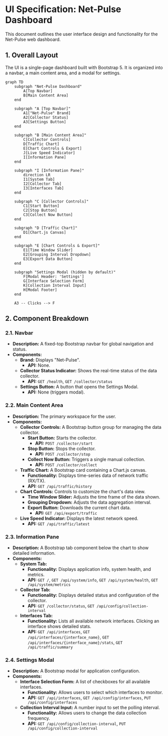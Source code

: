 # UI Specification: Net-Pulse Dashboard

This document outlines the user interface design and functionality for the Net-Pulse web dashboard.

## 1. Overall Layout

The UI is a single-page dashboard built with Bootstrap 5. It is organized into a navbar, a main content area, and a modal for settings.

```mermaid
graph TD
    subgraph "Net-Pulse Dashboard"
        A[Top Navbar]
        B[Main Content Area]
    end

    subgraph "A [Top Navbar]"
        A1["Net-Pulse" Brand]
        A2[Collector Status]
        A3[Settings Button]
    end

    subgraph "B [Main Content Area]"
        C[Collector Controls]
        D[Traffic Chart]
        E[Chart Controls & Export]
        J[Live Speed Indicator]
        I[Information Pane]
    end
    
    subgraph "I [Information Pane]"
        direction LR
        I1[System Tab]
        I2[Collector Tab]
        I3[Interfaces Tab]
    end

    subgraph "C [Collector Controls]"
        C1[Start Button]
        C2[Stop Button]
        C3[Collect Now Button]
    end

    subgraph "D [Traffic Chart]"
        D1[Chart.js Canvas]
    end

    subgraph "E [Chart Controls & Export]"
        E1[Time Window Slider]
        E2[Grouping Interval Dropdown]
        E3[Export Data Button]
    end

    subgraph "Settings Modal (hidden by default)"
        F[Modal Header: 'Settings']
        G[Interface Selection Form]
        K[Collection Interval Input]
        H[Modal Footer]
    end

    A3 -- Clicks --> F
```

## 2. Component Breakdown

### 2.1. Navbar

- **Description:** A fixed-top Bootstrap navbar for global navigation and status.
- **Components:**
    - **Brand:** Displays "Net-Pulse".
        - **API:** None.
    - **Collector Status Indicator:** Shows the real-time status of the data collector.
        - **API:** `GET /health`, `GET /collector/status`
    - **Settings Button:** A button that opens the Settings Modal.
        - **API:** None (triggers modal).

### 2.2. Main Content Area

- **Description:** The primary workspace for the user.
- **Components:**
    - **Collector Controls:** A Bootstrap button group for managing the data collector.
        - **Start Button:** Starts the collector.
            - **API:** `POST /collector/start`
        - **Stop Button:** Stops the collector.
            - **API:** `POST /collector/stop`
        - **Collect Now Button:** Triggers a single manual collection.
            - **API:** `POST /collector/collect`
    - **Traffic Chart:** A Bootstrap card containing a Chart.js canvas.
        - **Functionality:** Displays time-series data of network traffic (RX/TX).
        - **API:** `GET /api/traffic/history`
    - **Chart Controls:** Controls to customize the chart's data view.
        - **Time Window Slider:** Adjusts the time frame of the data shown.
        - **Grouping Dropdown:** Adjusts the data aggregation interval.
        - **Export Button:** Downloads the current chart data.
            - **API:** `GET /api/export/traffic`
    - **Live Speed Indicator:** Displays the latest network speed.
        - **API:** `GET /api/traffic/latest`

### 2.3. Information Pane

- **Description:** A Bootstrap tab component below the chart to show detailed information.
- **Components:**
    - **System Tab:**
        - **Functionality:** Displays application info, system health, and metrics.
        - **API:** `GET /`, `GET /api/system/info`, `GET /api/system/health`, `GET /api/system/metrics`
    - **Collector Tab:**
        - **Functionality:** Displays detailed status and configuration of the collector.
        - **API:** `GET /collector/status`, `GET /api/config/collection-interval`
    - **Interfaces Tab:**
        - **Functionality:** Lists all available network interfaces. Clicking an interface shows detailed stats.
        - **API:** `GET /api/interfaces`, `GET /api/interfaces/{interface_name}`, `GET /api/interfaces/{interface_name}/stats`, `GET /api/traffic/summary`

### 2.4. Settings Modal

- **Description:** A Bootstrap modal for application configuration.
- **Components:**
    - **Interface Selection Form:** A list of checkboxes for all available interfaces.
        - **Functionality:** Allows users to select which interfaces to monitor.
        - **API:** `GET /api/interfaces`, `GET /api/config/interfaces`, `PUT /api/config/interfaces`
    - **Collection Interval Input:** A number input to set the polling interval.
        - **Functionality:** Allows users to change the data collection frequency.
        - **API:** `GET /api/config/collection-interval`, `PUT /api/config/collection-interval`
